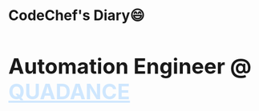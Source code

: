 <h1 allign="center">CodeChef's Diary😄<h1>
<div>
<h2>Automation Engineer @ <a style="color:#cfe7fe" href="https://www.quadance.com/">QUADANCE</a></h2>
</div>
<!-- ### Hi there 👋 -->

<!--
**sahadnajeeb/sahadnajeeb** is a ✨ _special_ ✨ repository because its `README.md` (this file) appears on your GitHub profile.

Here are some ideas to get you started:

- 🔭 I’m currently working on ...
- 🌱 I’m currently learning ...
- 👯 I’m looking to collaborate on ...
- 🤔 I’m looking for help with ...
- 💬 Ask me about ...
- 📫 How to reach me: ...
- 😄 Pronouns: ...
- ⚡ Fun fact: ...
-->
